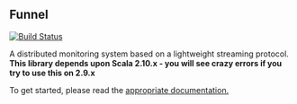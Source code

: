## Funnel

[![Build Status](https://jenkins.oncue.verizon.net:8443/job/WebServices-funnel/badge/icon)](https://jenkins.oncue.verizon.net:8443/job/WebServices-funnel/)

A distributed monitoring system based on a lightweight streaming protocol. **This library depends upon Scala 2.10.x - you will see crazy errors if you try to use this on 2.9.x**

To get started, please read the [appropriate documentation.](http://github.oncue.verizon.net/pages/intelmedia/funnel/)


